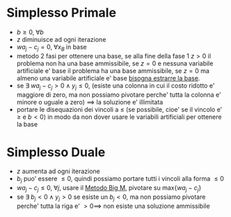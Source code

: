 # Simplesso Primale
- $b \ge 0,\; \forall b$
- $z$ diminuisce ad ogni iterazione
- $wa_j-c_j = 0,\; \forall x_B\;\text{in base}$
- metodo 2 fasi per ottenere una base, se alla fine della fase 1 $z > 0$ il problema non ha una base ammissibile, se $z = 0$ e nessuna variabile artificiale e' base il problema ha una base ammissibile, se $z =0$ ma almeno una variabile artificiale e' base [bisogna estrarre la base](Ricerca_Operativa#Estrazione%20base).
- se $\exists\; wa_j-c_j > 0 \land y_j \le 0$, (esiste una colonna in cui il costo ridotto e' maggiore di zero, ma non possiamo pivotare perche' tutta la colonna e' minore o uguale a zero) $\implies$ la soluzione e' illimitata
- portare le disequazioni dei vincoli a $\le$ (se possibile, cioe' se il vincolo e' $\ge$ e $b<0$) in modo da non dover usare le variabili artificiali per ottenere la base

# Simplesso Duale
- $z$ aumenta ad ogni iterazione
- $b_j$ puo' essere $\le0$, quindi possiamo portare tutti i vincoli alla forma $\le0$
- $wa_j-c_j \le0,\;\forall j$, usare il [Metodo Big M](Ricerca_Operativa#Metodo%20Big-M), pivotare su $\text{max}\{wa_j-c_j\}$
- se $\exists\; b_j<0\land y_j>0$ se esiste un $b_j<0$, ma non possiamo pivotare perche' tutta la riga e' $>0\implies$ non esiste una soluzione ammissibile